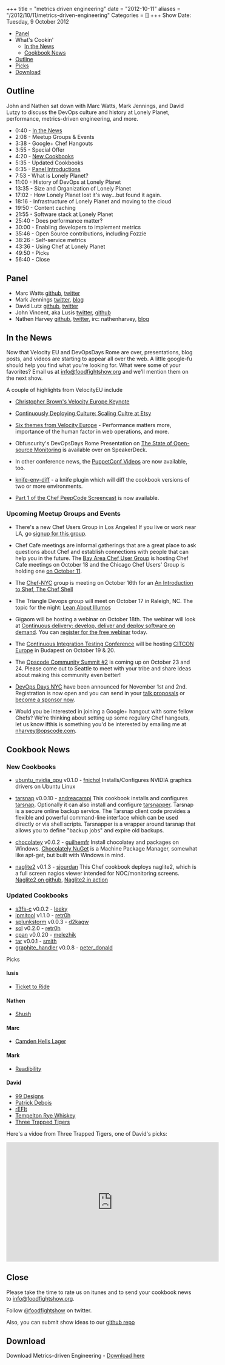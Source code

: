 +++
title = "metrics driven engineering"
date = "2012-10-11"
aliases = "/2012/10/11/metrics-driven-engineering"
Categories = []
+++
Show Date:  Tuesday, 9 October 2012


* [Panel](http://foodfightshow.org/2012/10/metrics-driven-engineering.html#panel)
* What's Cookin'
  * [In the News](http://foodfightshow.org/2012/10/metrics-driven-engineering.html#news)
  * [Cookbook News](http://foodfightshow.org/2012/10/metrics-driven-engineering.html#cookbooks)
* [Outline](http://foodfightshow.org/2012/10/metrics-driven-engineering.html#outline)
* [Picks](http://foodfightshow.org/2012/10/metrics-driven-engineering.html#picks)
* [Download](http://traffic.libsyn.com/foodfight/Food-Fight-30-Metircs-Driven-Engineering.mp3)


Outline<a name="outline"></a>
-----

John and Nathen sat down with Marc Watts, Mark Jennings, and David Lutzy to discuss the DevOps culture and history at Lonely Planet, performance, metrics-driven engineering, and more.

* 0:40 - [In the News](http://foodfightshow.org/2012/10/metrics-driven-engineering.html#news)
* 2:08 - Meetup Groups &amp; Events
* 3:38 - Google+ Chef Hangouts
* 3:55 - Special Offer
* 4:20 - [New Cookbooks](http://foodfightshow.org/2012/10/metrics-driven-engineering.html#cookbooks)
* 5:35 - Updated Cookbooks
* 6:35 - [Panel Introductions](http://foodfightshow.org/2012/10/metrics-driven-engineering.html#panel)
* 7:53 - What is Lonely Planet?
* 11:00 - History of DevOps at Lonely Planet
* 13:35 - Size and Organization of Lonely Planet
* 17:02 - How Lonely Planet lost it's way...but found it again.
* 18:16 - Infrastructure of Lonely Planet and moving to the cloud
* 19:50 - Content caching
* 21:55 - Software stack at Lonely Planet
* 25:40 - Does performance matter?
* 30:00 - Enabling developers to implement metrics
* 35:46 - Open Source contributions, including Fozzie
* 38:26 - Self-service metrics
* 43:36 - Using Chef at Lonely Planet
* 49:50 - Picks
* 56:40 - Close

<!-- more -->

Panel<a name="panel"></a>
------

* Marc Watts [github](https://github.com/marckysharky), [twitter](http://twitter.com/marckysharky)
* Mark Jennings [twitter](http://twitter.com/mjenno), [blog](http://home.mjenno.com/)
* David Lutz [github](https://github.com/dlutzy), [twitter](https://twitter.com/dlutzy)
* John Vincent, aka Lusis [twitter](https://twitter.com/#!/lusis), [github](https://github.com/lusis)
* Nathen Harvey [github](http://github.com/nathenharvey), [twitter](http://twitter.com/nathenharvey), irc: nathenharvey, [blog](http://nathenharvey.com)

In the News<a name="news"></a>
-----------
Now that Velocity EU and DevOpsDays Rome are over, presentations, blog posts, and videos are starting to appear all over the web.  A little google-fu should help you find what you're looking for.  What were some of your favorites?  Email us at info@foodfightshow.org and we'll mention them on the next show.

A couple of highlights from VelocityEU include 

* [Christopher Brown's Velocity Europe Keynote](http://www.youtube.com/watch?v=veumR8l07uc)

* [Continuously Deploying Culture:  Scaling Cultre at Etsy](http://www.slideshare.net/mcdonnps/continuously-deploying-culture-scaling-culture-at-etsy-14588485)

* [Six themes from Velocity Europe](http://radar.oreilly.com/2012/10/velocity-europe-six-themes.html) - Performance matters more, importance of the human factor in web operations, and more.

* Obfuscurity's DevOpsDays Rome Presentation on [The State of Open-source Monitoring](https://speakerdeck.com/u/obfuscurity/p/the-state-of-open-source-monitoring) is available over on SpeakerDeck.

* In other conference news, the [PuppetConf Videos](http://puppetlabs.com/community/videos/puppetconf/) are now available, too.

* [knife-env-diff](https://github.com/jgoulah/knife-env-diff) - a knife plugin which will diff the cookbook versions of two or more environments.

* [Part 1 of the Chef PeepCode Screencast](https://peepcode.com/products/chef-i) is now available.


### Upcoming Meetup Groups and Events
* There's a new Chef Users Group in Los Angeles!  If you live or work near LA, go [signup for this group](http://www.meetup.com/Los-Angeles-Chef-Users-Group/).

* Chef Cafe meetings are informal gatherings that are a great place to ask questions about Chef and establish connections with people that can help you in the future.  The [Bay Area Chef User Group](http://www.meetup.com/The-Bay-Area-Chef-User-Group/) is hosting Chef Cafe meetings on October 18 and the Chicago Chef Users' Group is holding one [on October 11](http://www.meetup.com/Chicago-Chef-User-Group/events/84546562).

* The [Chef-NYC](http://www.meetup.com/Chef-NYC/) group is meeting on October 16th for an [An Introduction to Shef, The Chef Shell](http://www.meetup.com/Chef-NYC/events/82345952/)

* The Triangle Devops group will meet on October 17 in Raleigh, NC.  The topic for the night:  [Lean About Illumos](http://www.meetup.com/Triangle-DevOps/events/82806542/)

* Gigaom will be hosting a webinar on October 18th.  The webinar will look at [Continuous delivery: develop, deliver and deploy software on demand](http://pro.gigaom.com/webinars/opscode-continuous-delivery/).  You can [register for the free webinar](http://pro.gigaom.com/webinars/opscode-continuous-delivery/) today.

* The [Continuous Integration Testing Conference](http://www.citconf.com/) will be hosting [CITCON Europe](http://www.citconf.com/budapest2012/) in Budapest on October 19 & 20.

* The [Opscode Community Summit #2](http://opscode-summit-2012.eventbrite.com/) is coming up on October 23 and 24.  Please come out to Seattle to meet with your tribe and share ideas about making this community even better!

* [DevOps Days NYC](http://devopsdays.org/events/2012-newyork/) have been announced for November 1st and 2nd.  Registration is now open and you can send in your [talk proposals](http://devopsdays.org/events/2012-newyork/propose) or [become a sponsor now](http://devopsdays.org/events/2012-newyork/sponsor).

* Would you be interested in joining a Google+ hangout with some fellow Chefs?  We're thinking about setting up some regulary Chef hangouts, let us know ifthis is something you'd be interested by emailing me at [nharvey@opscode.com](mailto:nharvey@opscode.com).


Cookbook News<a name="cookbooks"></a>
-------------

### New Cookbooks
* [ubuntu_nvidia_gpu](http://community.opscode.com/cookbooks/ubuntu_nvidia_gpu) v0.1.0 - [fnichol](http://community.opscode.com/users/fnichol)
Installs/Configures NVIDIA graphics drivers on Ubuntu Linux

* [tarsnap](http://community.opscode.com/cookbooks/tarsnap) v0.0.10 - [andreacampi](http://community.opscode.com/users/andreacampi)
This cookbook installs and configures [tarsnap](https://www.tarsnap.com/). Optionally it can also install and configure [tarsnapper](https://github.com/miracle2k/tarsnapper).  Tarsnap is a secure online backup service.  The Tarsnap client code provides a flexible and powerful command-line interface which can be used directly or via shell scripts.  Tarsnapper is a wrapper around tarsnap that allows you to define "backup jobs" and expire old backups.

* [chocolatey](http://community.opscode.com/cookbooks/chocolatey) v0.0.2 - [guilhemfr](http://community.opscode.com/users/guilhemfr)
Install chocolatey and packages on Windows.  [Chocolately NuGet](http://chocolatey.org/) is a Machine Package Manager, somewhat like apt-get, but built with Windows in mind.

* [naglite2](http://community.opscode.com/cookbooks/naglite2) v0.1.3 - [sjourdan](http://community.opscode.com/users/sjourdan)
This Chef cookbook deploys naglite2, which is a full screen nagios viewer intended for NOC/monitoring screens.  [Naglite2 on github](https://github.com/lozzd/Naglite2), [Naglite2 in action](http://www.flickr.com/photos/lozzd/3210502566/)

### Updated Cookbooks
* [s3fs-c](http://community.opscode.com/cookbooks/s3fs-c) v0.0.2 - [leeky](http://community.opscode.com/users/leeky)
* [ipmitool](http://community.opscode.com/cookbooks/ipmitool) v1.1.0 - [retr0h](http://community.opscode.com/users/retr0h)
* [splunkstorm](http://community.opscode.com/cookbooks/splunkstorm) v0.0.3 - [d2kagw](http://community.opscode.com/users/d2kagw)
* [sol](http://community.opscode.com/cookbooks/sol) v0.2.0 - [retr0h](http://community.opscode.com/users/retr0h)
* [cpan](http://community.opscode.com/cookbooks/cpan) v0.0.20 - [melezhik](http://community.opscode.com/users/melezhik)
* [tar](http://community.opscode.com/cookbooks/tar) v0.0.1 - [smith](http://community.opscode.com/users/smith)
* [graphite_handler](http://community.opscode.com/cookbooks/graphite_handler) v0.0.8 - [peter_donald](http://community.opscode.com/users/peter_donald)



Picks<a name="picks"></a>

#### lusis

* [Ticket to Ride](http://itunes.apple.com/us/app/ticket-to-ride-pocket/id471857988?mt=8)

#### Nathen

* [Shush](http://mizage.com/shush/)

#### Marc

* [Camden Hells Lager](http://www.camdentownbrewery.com/year-round-beers/camden-hells-lager/)

#### Mark

* [Readibility](http://www.readability.com/)

#### David

* [99 Designs](http://99designs.com/)
* [Patrick Debois](http://twitter.com/patrickdebois)
* [rEFIt](http://refit.sourceforge.net/)
* [Tempelton Rye Whiskey](http://www.templetonrye.com/home/)
* [Three Trapped Tigers](http://threetrappedtigers.believeband.com/)

Here's a vidoe from Three Trapped Tigers, one of David's picks:

<iframe width="560" height="315" src="http://www.youtube.com/embed/lWOwLKcqb40" frameborder="0" allowfullscreen></iframe>

Close
-----

Please take the time to rate us on itunes and to send your cookbook
news to [info@foodfightshow.org](mailto:info@foodfightshow.org).

Follow [@foodfightshow](http://twitter.com/foodfightshow) on twitter.

Also, you can submit show ideas to our [github repo](https://github.com/foodfight/showz)



Download
--------
Download Metrics-driven Engineering - [Download here](http://traffic.libsyn.com/foodfight/Food-Fight-30-Metircs-Driven-Engineering.mp3)


